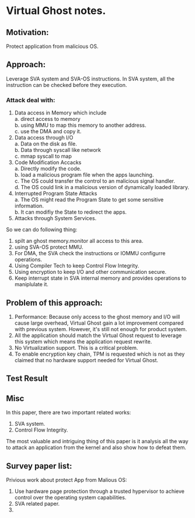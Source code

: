 # Virtual Ghost notes.

## Motivation:
Protect application from malicious OS.

## Approach:
Leverage SVA system and SVA-OS instructions.
In SVA system, all the instruction can be checked before they execution.
### Attack deal with:  
1. Data access in Memory which include   
  a. direct access to memory     
  b. using MMU to map this memory to another address.    
  c. use the DMA and copy it.   
2. Data access through I/O    
  a. Data on the disk as file.   
  b. Data through syscall like network    
  c. mmap syscall to map   
3. Code Modification Accacks   
  a. Directly modify the code.   
  b. load a malicious program file when the apps launching.   
  c. The OS could transfer the control to an malicious signal handler.   
  d. The OS could link in a malicious version of dynamically loaded library.   
4. Interrupted Program State Attacks   
  a. The OS might read the Program State to get some sensitive information.   
  b. It can modifiy the State to redirect the apps.   
5. Attacks through System Services.   


So we can do following thing:   
1. spilt an ghost memory.monitor all access to this area.   
2. using SVA-OS protect MMU.
3. For DMA, the SVA check the instructions or IOMMU configurre operations.  
3. Using Compiler Tech to keep Control Flow Integrity.   
4. Using encryption to keep I/O and other communication secure.  
5. Keep interrupt state in SVA internal memory and provides operations to maniplulate it. 


## Problem of this approach:
1. Performance: Because only access to the ghost memory and I/O will cause large overhead, Virtual Ghost gain a lot improvement compared with previous system. However, it's still not enough for product system.     
2. All the application should match the Virtual Ghost request to leverage this system which means the application request rewrite.    
3. No Virtualization support. This is a critical problem.    
4. To enable encryption key chain, TPM is requested which is not as they claimed that no hardware support needed for Virtual Ghost.   

## Test Result
   
## Misc
In this paper, there are two important related works:  
1. SVA system.   
2. Control Flow Integrity.   

The most valuable and intriguing thing of this paper is it analysis all the way to attack an application from the kernel and also show how to defeat them.   

## Survey paper list:
Privious work about protect App from Malious OS:   
1. Use hardware page protection through a trusted hypervisor to achieve control over the operating system capabilities.    
2. SVA related paper.
3. 
